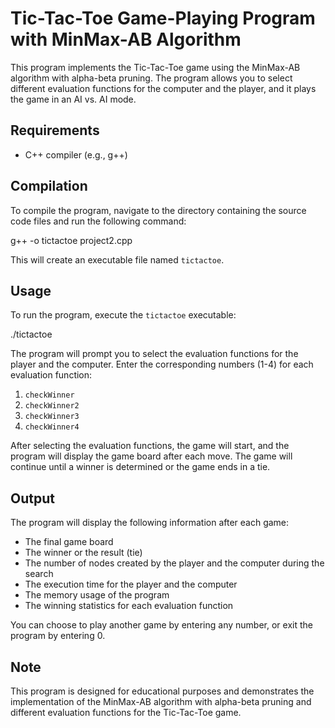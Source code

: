 # Tic-Tac-Toe Game-Playing Program with MinMax-AB Algorithm

This program implements the Tic-Tac-Toe game using the MinMax-AB algorithm with alpha-beta pruning. The program allows you to select different evaluation functions for the computer and the player, and it plays the game in an AI vs. AI mode.

## Requirements

- C++ compiler (e.g., g++)

## Compilation

To compile the program, navigate to the directory containing the source code files and run the following command:

g++ -o tictactoe project2.cpp

This will create an executable file named `tictactoe`.

## Usage

To run the program, execute the `tictactoe` executable:

./tictactoe

The program will prompt you to select the evaluation functions for the player and the computer. Enter the corresponding numbers (1-4) for each evaluation function:

1. `checkWinner`
2. `checkWinner2`
3. `checkWinner3`
4. `checkWinner4`

After selecting the evaluation functions, the game will start, and the program will display the game board after each move. The game will continue until a winner is determined or the game ends in a tie.

## Output

The program will display the following information after each game:

- The final game board
- The winner or the result (tie)
- The number of nodes created by the player and the computer during the search
- The execution time for the player and the computer
- The memory usage of the program
- The winning statistics for each evaluation function

You can choose to play another game by entering any number, or exit the program by entering 0.



## Note

This program is designed for educational purposes and demonstrates the implementation of the MinMax-AB algorithm with alpha-beta pruning and different evaluation functions for the Tic-Tac-Toe game.
